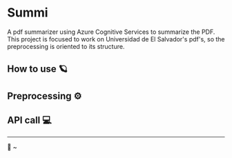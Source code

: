 # Summi

A pdf summarizer using Azure Cognitive Services to summarize the PDF. This project is focused to work on Universidad
de El Salvador's pdf's, so the preprocessing is oriented to its structure.

## How to use :ringed_planet:
## Preprocessing :gear:
## API call :computer:

----
:bamboo: ~
